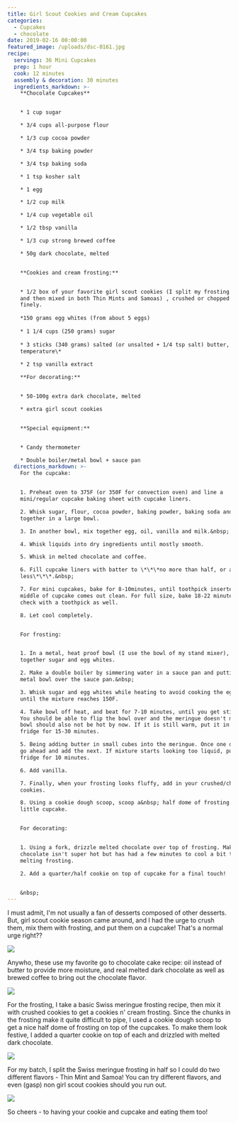 ```yaml
---
title: Girl Scout Cookies and Cream Cupcakes
categories:
  - Cupcakes
  - chocolate
date: 2019-02-16 00:00:00
featured_image: /uploads/dsc-0161.jpg
recipe:
  servings: 36 Mini Cupcakes
  prep: 1 hour
  cook: 12 minutes
  assembly & decoration: 30 minutes
  ingredients_markdown: >-
    **Chocolate Cupcakes**


    * 1 cup sugar

    * 3/4 cups all-purpose flour

    * 1/3 cup cocoa powder

    * 3/4 tsp baking powder

    * 3/4 tsp baking soda

    * 1 tsp kosher salt

    * 1 egg

    * 1/2 cup milk

    * 1/4 cup vegetable oil

    * 1/2 tbsp vanilla

    * 1/3 cup strong brewed coffee

    * 50g dark chocolate, melted


    **Cookies and cream frosting:**


    * 1/2 box of your favorite girl scout cookies (I split my frosting in two
    and then mixed in both Thin Mints and Samoas) , crushed or chopped very
    finely.
    
    *150 grams egg whites (from about 5 eggs)
    
    * 1 1/4 cups (250 grams) sugar
    
    * 3 sticks (340 grams) salted (or unsalted + 1/4 tsp salt) butter, at \*room
    temperature\*
    
    * 2 tsp vanilla extract

    **For decorating:**


    * 50-100g extra dark chocolate, melted

    * extra girl scout cookies


    **Special equipment:**


    * Candy thermometer

    * Double boiler/metal bowl + sauce pan
  directions_markdown: >-
    For the cupcake:


    1. Preheat oven to 375F (or 350F for convection oven) and line a
    mini/regular cupcake baking sheet with cupcake liners.

    2. Whisk sugar, flour, cocoa powder, baking powder, baking soda and salt
    together in a large bowl.

    3. In another bowl, mix together egg, oil, vanilla and milk.&nbsp;

    4. Whisk liquids into dry ingredients until mostly smooth.

    5. Whisk in melted chocolate and coffee.

    6. Fill cupcake liners with batter to \*\*\*no more than half, or a smidge
    less\*\*\*.&nbsp;

    7. For mini cupcakes, bake for 8-10minutes, until toothpick inserted into
    middle of cupcake comes out clean. For full size, bake 18-22 minutes and
    check with a toothpick as well.

    8. Let cool completely.


    For frosting:


    1. In a metal, heat proof bowl (I use the bowl of my stand mixer), whisk
    together sugar and egg whites.

    2. Make a double boiler by simmering water in a sauce pan and putting the
    metal bowl over the sauce pan.&nbsp;

    3. Whisk sugar and egg whites while heating to avoid cooking the egg whites,
    until the mixture reaches 150F.

    4. Take bowl off heat, and beat for 7-10 minutes, until you get stiff peaks.
    You should be able to flip the bowl over and the meringue doesn't move. The
    bowl should also not be hot by now. If it is still warm, put it in the
    fridge for 15-30 minutes.

    5. Being adding butter in small cubes into the meringue. Once one disappears
    go ahead and add the next. If mixture starts looking too liquid, put in
    fridge for 10 minutes.

    6. Add vanilla.

    7. Finally, when your frosting looks fluffy, add in your crushed/chopped
    cookies.

    8. Using a cookie dough scoop, scoop a&nbsp; half dome of frosting unto each
    little cupcake.


    For decorating:


    1. Using a fork, drizzle melted chocolate over top of frosting. Make sure
    chocolate isn't super hot but has had a few minutes to cool a bit to avoid
    melting frosting.

    2. Add a quarter/half cookie on top of cupcake for a final touch!


    &nbsp;
---
```


I must admit, I'm not usually a fan of desserts composed of other desserts. But, girl scout cookie season came around, and I had the urge to crush them, mix them with frosting, and put them on a cupcake! That's a normal urge right?? 

![](/uploads/dsc-0110.jpg)

Anywho, these use my favorite go to chocolate cake recipe: oil instead of butter to provide more moisture, and real melted dark chocolate as well as brewed coffee to bring out the chocolate flavor.

![](/uploads/dsc-0161.jpg)

For the frosting, I take a basic Swiss meringue frosting recipe, then mix it with crushed cookies to get a cookies n' cream frosting. Since the chunks in the frosting make it quite difficult to pipe, I used a cookie dough scoop to get a nice half dome of frosting on top of the cupcakes. To make them look festive, I added a quarter cookie on top of each and drizzled with melted dark chocolate. 

![](/uploads/dsc-0199.jpg)

For my batch, I split the Swiss meringue frosting in half so I could do two different flavors - Thin Mint and Samoa! You can try different flavors, and even (gasp) non girl scout cookies should you run out.

![](/uploads/dsc-0187.jpg)

So cheers - to having your cookie and cupcake and eating them too!